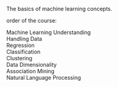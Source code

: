 The basics of machine learning concepts.

order of the course:

Machine Learning Understanding	 
Handling Data	  
Regression  
Classification	   
Clustering	 
Data Dimensionality	   
Association Mining	    
Natural Language Processing
